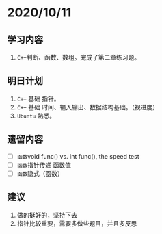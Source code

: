 # 2020/10/11

## 学习内容

1. `C++`判断、函数、数组。完成了第二章练习题。

## 明日计划

1. `C++` 基础 指针。
2. `C++` 基础 时间、输入输出、数据结构基础。（视进度）
3. `Ubuntu` 熟悉。

## 遗留内容

- [ ] `函数`void func() vs. int func(), the speed test
- [ ] `函数`指针传递 函数值
- [ ] `函数`隐式（函数）

## 建议
1. 做的挺好的，坚持下去
2. 指针比较重要，需要多做些题目，并且多反思
